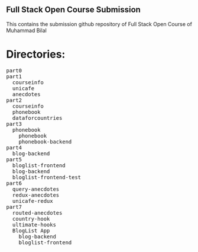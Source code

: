## Full Stack Open Course Submission
This contains the submission github repository of Full Stack Open Course of Muhammad Bilal
# Directories:
<pre>
part0
part1
  courseinfo
  unicafe
  anecdotes
part2
  courseinfo
  phonebook
  dataforcountries
part3
  phonebook
    phonebook
    phonebook-backend
part4
  blog-backend
part5
  bloglist-frontend
  blog-backend
  bloglist-frontend-test
part6
  query-anecdotes
  redux-anecdotes
  unicafe-redux
part7
  routed-anecdotes
  country-hook
  ultimate-hooks
  BlogList App
    blog-backend
    bloglist-frontend
</pre>
